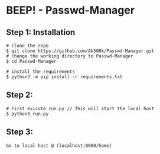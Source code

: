# BEEP! - Passwd-Manager
## Step 1: Installation

```console
# clone the repo
$ git clone https://github.com/Ak500k/Passwd-Manager.git
# change the working directory to Passwd-Manager
$ cd Passwd-Manager

# install the requirements
$ python3 -m pip install -r requirements.txt
```


## Step 2: 
```
# First exicute run.py // This will start the local host
$ python3 run.py
```
## Step 3: 
```
Go to local host @ (localhost:8000/home)
```

